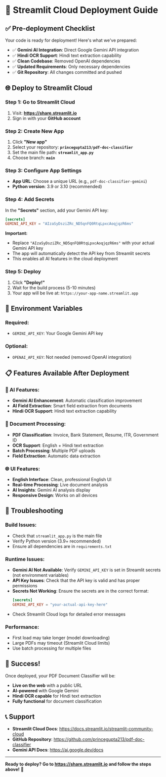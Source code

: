 # 🚀 Streamlit Cloud Deployment Guide

## ✅ Pre-deployment Checklist

Your code is ready for deployment! Here's what we've prepared:

- ✅ **Gemini AI Integration**: Direct Google Gemini API integration
- ✅ **Hindi OCR Support**: Hindi text extraction capability
- ✅ **Clean Codebase**: Removed OpenAI dependencies
- ✅ **Updated Requirements**: Only necessary dependencies
- ✅ **Git Repository**: All changes committed and pushed

## 🌐 Deploy to Streamlit Cloud

### Step 1: Go to Streamlit Cloud
1. Visit: **https://share.streamlit.io**
2. Sign in with your **GitHub account**

### Step 2: Create New App
1. Click **"New app"**
2. Select your repository: **`princegupta213/pdf-doc-classifier`**
3. Set the main file path: **`streamlit_app.py`**
4. Choose branch: **`main`**

### Step 3: Configure App Settings
- **App URL**: Choose a unique URL (e.g., `pdf-doc-classifier-gemini`)
- **Python version**: 3.9 or 3.10 (recommended)

### Step 4: Add Secrets
In the **"Secrets"** section, add your Gemini API key:

```toml
[secrets]
GEMINI_API_KEY = "AIzaSyDsziZRc_ND5qnFQ0RtqLpxcAoqjqzR6ms"
```

**Important:** 
- Replace `"AIzaSyDsziZRc_ND5qnFQ0RtqLpxcAoqjqzR6ms"` with your actual Gemini API key
- The app will automatically detect the API key from Streamlit secrets
- This enables all AI features in the cloud deployment

### Step 5: Deploy
1. Click **"Deploy!"**
2. Wait for the build process (5-10 minutes)
3. Your app will be live at: `https://your-app-name.streamlit.app`

## 🔧 Environment Variables

### Required:
- `GEMINI_API_KEY`: Your Google Gemini API key

### Optional:
- `OPENAI_API_KEY`: Not needed (removed OpenAI integration)

## 📋 Features Available After Deployment

### 🤖 AI Features:
- **Gemini AI Enhancement**: Automatic classification improvement
- **AI Field Extraction**: Smart field extraction from documents
- **Hindi OCR Support**: Hindi text extraction capability

### 📄 Document Processing:
- **PDF Classification**: Invoice, Bank Statement, Resume, ITR, Government ID
- **OCR Support**: English + Hindi text extraction
- **Batch Processing**: Multiple PDF uploads
- **Field Extraction**: Automatic data extraction

### 🌐 UI Features:
- **English Interface**: Clean, professional English UI
- **Real-time Processing**: Live document analysis
- **AI Insights**: Gemini AI analysis display
- **Responsive Design**: Works on all devices

## 🚨 Troubleshooting

### Build Issues:
- Check that `streamlit_app.py` is the main file
- Verify Python version (3.9+ recommended)
- Ensure all dependencies are in `requirements.txt`

### Runtime Issues:
- **Gemini AI Not Available**: Verify `GEMINI_API_KEY` is set in Streamlit secrets (not environment variables)
- **API Key Issues**: Check that the API key is valid and has proper permissions
- **Secrets Not Working**: Ensure the secrets are in the correct format:
  ```toml
  [secrets]
  GEMINI_API_KEY = "your-actual-api-key-here"
  ```
- Check Streamlit Cloud logs for detailed error messages

### Performance:
- First load may take longer (model downloading)
- Large PDFs may timeout (Streamlit Cloud limits)
- Use batch processing for multiple files

## 🎉 Success!

Once deployed, your PDF Document Classifier will be:
- **Live on the web** with a public URL
- **AI-powered** with Google Gemini
- **Hindi OCR capable** for Hindi text extraction
- **Fully functional** for document classification

## 📞 Support

- **Streamlit Cloud Docs**: https://docs.streamlit.io/streamlit-community-cloud
- **GitHub Repository**: https://github.com/princegupta213/pdf-doc-classifier
- **Gemini API Docs**: https://ai.google.dev/docs

---

**Ready to deploy? Go to https://share.streamlit.io and follow the steps above!** 🚀

